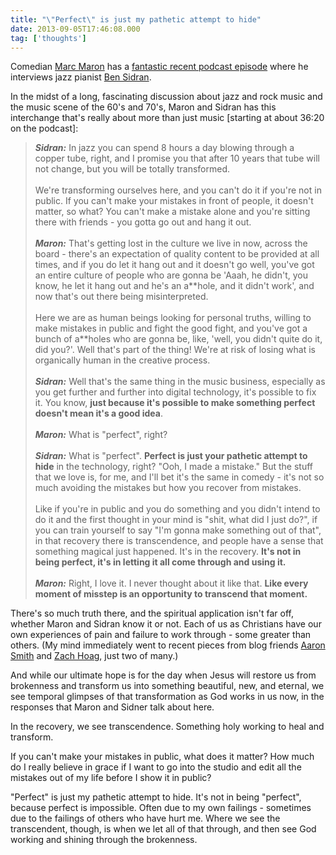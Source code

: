 ```yaml
---
title: "\"Perfect\" is just my pathetic attempt to hide"
date: 2013-09-05T17:46:08.000
tag: ['thoughts']
---
```


Comedian [Marc Maron](http://www.wtfpod.com) has a [fantastic recent podcast episode](http://www.wtfpod.com/podcast/episodes/episode_420_-_ben_sidran) where he interviews jazz pianist [Ben Sidran](http://bensidran.com/).

In the midst of a long, fascinating discussion about jazz and rock music and the music scene of the 60's and 70's, Maron and Sidran has this interchange that's really about more than just music \[starting at about 36:20 on the podcast\]:

> **_Sidran:_** In jazz you can spend 8 hours a day blowing through a copper tube, right, and I promise you that after 10 years that tube will not change, but you will be totally transformed.  
> <br/>
> We're transforming ourselves here, and you can't do it if you're not in public. If you can't make your mistakes in front of people, it doesn't matter, so what? You can't make a mistake alone and you're sitting there with friends - you gotta go out and hang it out.  
> <br/>
> **_Maron:_** That's getting lost in the culture we live in now, across the board - there's an expectation of quality content to be provided at all times, and if you do let it hang out and it doesn't go well, you've got an entire culture of people who are gonna be 'Aaah, he didn't, you know, he let it hang out and he's an a\*\*hole, and it didn't work', and now that's out there being misinterpreted.  
> <br/>
> Here we are as human beings looking for personal truths, willing to make mistakes in public and fight the good fight, and you've got a bunch of a\*\*holes who are gonna be, like, 'well, you didn't quite do it, did you?'. Well that's part of the thing! We're at risk of losing what is organically human in the creative process.  
> <br/>
> **_Sidran:_** Well that's the same thing in the music business, especially as you get further and further into digital technology, it's possible to fix it. You know, **just because it's possible to make something perfect doesn't mean it's a good idea**.  
> <br/>
> **_Maron:_** What is "perfect", right?  
> <br/>
> **_Sidran:_** What is "perfect". **Perfect is just your pathetic attempt to hide** in the technology, right? "Ooh, I made a mistake." But the stuff that we love is, for me, and I'll bet it's the same in comedy - it's not so much avoiding the mistakes but how you recover from mistakes.  
> <br/>
> Like if you're in public and you do something and you didn't intend to do it and the first thought in your mind is "shit, what did I just do?", if you can train yourself to say "I'm gonna make something out of that", in that recovery there is transcendence, and people have a sense that something magical just happened. It's in the recovery. **It's not in being perfect, it's in letting it all come through and using it.**  
> <br/>
> **_Maron:_** Right, I love it. I never thought about it like that. **Like every moment of misstep is an opportunity to transcend that moment.**

There's so much truth there, and the spiritual application isn't far off, whether Maron and Sidran know it or not. Each of us as Christians have our own experiences of pain and failure to work through - some greater than others. (My mind immediately went to recent pieces from blog friends [Aaron Smith](http://culturalsavage.com/christianity/shame-and-antiphychotics/) and [Zach Hoag](http://www.zhoag.com/2013/09/03/riffing-on-prototype/), just two of many.)

And while our ultimate hope is for the day when Jesus will restore us from brokenness and transform us into something beautiful, new, and eternal, we see temporal glimpses of that transformation as God works in us now, in the responses that Maron and Sidner talk about here.

In the recovery, we see transcendence. Something holy working to heal and transform.

If you can't make your mistakes in public, what does it matter? How much do I really believe in grace if I want to go into the studio and edit all the mistakes out of my life before I show it in public?

"Perfect" is just my pathetic attempt to hide. It's not in being "perfect", because perfect is impossible. Often due to my own failings - sometimes due to the failings of others who have hurt me. Where we see the transcendent, though, is when we let all of that through, and then see God working and shining through the brokenness.
